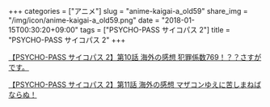 +++
categories = ["アニメ"]
slug = "anime-kaigai-a_old59"
share_img = "/img/icon/anime-kaigai-a_old59.png"
date = "2018-01-15T00:30:20+09:00"
tags = ["PSYCHO-PASS サイコパス 2"]
title = "PSYCHO-PASS サイコパス 2"
+++



<a href="http://heidi.blog.jp/archives/18562873.html" rel="nofollow" target="_blank" title="【PSYCHO-PASS サイコパス 2】第10話 海外の感想 犯罪係数769！？？さすがです。">【PSYCHO-PASS サイコパス 2】第10話 海外の感想 犯罪係数769！？？さすがです。</a>

<a href="http://heidi.blog.jp/archives/18972436.html" rel="nofollow" target="_blank" title="【PSYCHO-PASS サイコパス 2】第11話 海外の感想 マザコンゆえに苦しまねばならぬ！">【PSYCHO-PASS サイコパス 2】第11話 海外の感想 マザコンゆえに苦しまねばならぬ！</a>

